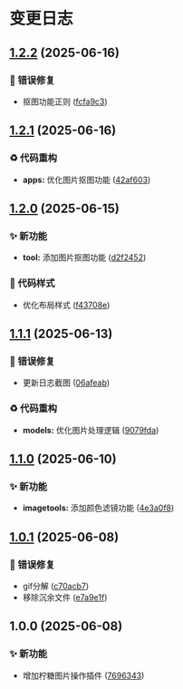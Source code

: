 # 变更日志

## [1.2.2](https://github.com/CandriaJS/karin-plugin-imagetools/compare/v1.2.1...v1.2.2) (2025-06-16)


### 🐛 错误修复

* 抠图功能正则 ([fcfa9c3](https://github.com/CandriaJS/karin-plugin-imagetools/commit/fcfa9c3219f51c47e498bf08663b5fa150058a4e))

## [1.2.1](https://github.com/CandriaJS/karin-plugin-imagetools/compare/v1.2.0...v1.2.1) (2025-06-16)


### ♻️ 代码重构

* **apps:** 优化图片抠图功能 ([42af603](https://github.com/CandriaJS/karin-plugin-imagetools/commit/42af603e8510e201bb9f07e63ac3e2dd246a255f))

## [1.2.0](https://github.com/CandriaJS/karin-plugin-imagetools/compare/v1.1.1...v1.2.0) (2025-06-15)


### ✨ 新功能

* **tool:** 添加图片抠图功能 ([d2f2452](https://github.com/CandriaJS/karin-plugin-imagetools/commit/d2f2452ba19d00d54937da16c20a3fc37a8e9c9b))


### 🎨 代码样式

* 优化布局样式 ([f43708e](https://github.com/CandriaJS/karin-plugin-imagetools/commit/f43708e89544c45337f2d7636d15e44f1f90d334))

## [1.1.1](https://github.com/CandriaJS/karin-plugin-imagetools/compare/v1.1.0...v1.1.1) (2025-06-13)


### 🐛 错误修复

* 更新日志截图 ([06afeab](https://github.com/CandriaJS/karin-plugin-imagetools/commit/06afeab203adc0b3a02b3e6cc5dedb3c1fa320f9))


### ♻️ 代码重构

* **models:** 优化图片处理逻辑 ([9079fda](https://github.com/CandriaJS/karin-plugin-imagetools/commit/9079fdaf1fab39aa5ffca04d600d51ece49a67fb))

## [1.1.0](https://github.com/CandriaJS/karin-plugin-imagetools/compare/v1.0.1...v1.1.0) (2025-06-10)


### ✨ 新功能

* **imagetools:** 添加颜色滤镜功能 ([4e3a0f8](https://github.com/CandriaJS/karin-plugin-imagetools/commit/4e3a0f8c36577962a8d07428f04edefbb5f223fb))

## [1.0.1](https://github.com/CandriaJS/karin-plugin-imagetools/compare/v1.0.0...v1.0.1) (2025-06-08)


### 🐛 错误修复

* gif分解 ([c70acb7](https://github.com/CandriaJS/karin-plugin-imagetools/commit/c70acb778e7964a713c9b1acc1ef38353ae303d6))
* 移除沉余文件 ([e7a9e1f](https://github.com/CandriaJS/karin-plugin-imagetools/commit/e7a9e1f9cc61a11aeb970b2c76b30b2fefc01be2))

## 1.0.0 (2025-06-08)


### ✨ 新功能

* 增加柠糖图片操作插件 ([7696343](https://github.com/CandriaJS/karin-plugin-imagetools/commit/7696343e6af5630de70ef06794104f3bdda04aa7))

